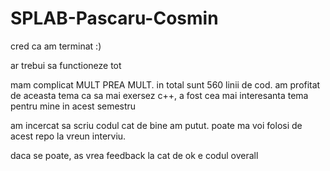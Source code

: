 # SPLAB-Pascaru-Cosmin
cred ca am terminat :)

ar trebui sa functioneze tot 

mam complicat MULT PREA MULT. in total sunt 560 linii de cod.
am profitat de aceasta tema ca sa mai exersez c++, a fost cea mai interesanta tema pentru mine in acest semestru

am incercat sa scriu codul cat de bine am putut. poate ma voi folosi de acest repo la vreun interviu.

daca se poate, as vrea feedback la cat de ok e codul overall
